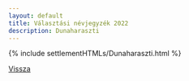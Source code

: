 ```yaml
---
layout: default
title: Választási névjegyzék 2022
description: Dunaharaszti
---
```


{% include settlementHTMLs/Dunaharaszti.html %}

[Vissza](./)